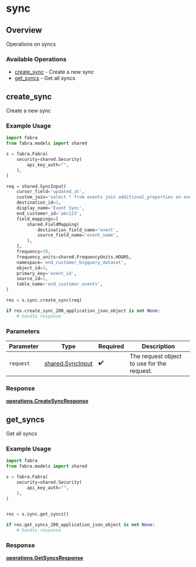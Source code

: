 # sync

## Overview

Operations on syncs

### Available Operations

* [create_sync](#create_sync) - Create a new sync
* [get_syncs](#get_syncs) - Get all syncs

## create_sync

Create a new sync

### Example Usage

```python
import fabra
from fabra.models import shared

s = fabra.Fabra(
    security=shared.Security(
        api_key_auth="",
    ),
)

req = shared.SyncInput(
    cursor_field='updated_at',
    custom_join='select * from events join additional_properties on events.id = additional_properties.event_id;',
    destination_id=2,
    display_name='Event Sync',
    end_customer_id='abc123',
    field_mappings=[
        shared.FieldMapping(
            destination_field_name='event',
            source_field_name='event_name',
        ),
    ],
    frequency=30,
    frequency_units=shared.FrequencyUnits.HOURS,
    namespace='end_customer_bigquery_dataset',
    object_id=3,
    primary_key='event_id',
    source_id=1,
    table_name='end_customer_events',
)

res = s.sync.create_sync(req)

if res.create_sync_200_application_json_object is not None:
    # handle response
```

### Parameters

| Parameter                                            | Type                                                 | Required                                             | Description                                          |
| ---------------------------------------------------- | ---------------------------------------------------- | ---------------------------------------------------- | ---------------------------------------------------- |
| `request`                                            | [shared.SyncInput](../../models/shared/syncinput.md) | :heavy_check_mark:                                   | The request object to use for the request.           |


### Response

**[operations.CreateSyncResponse](../../models/operations/createsyncresponse.md)**


## get_syncs

Get all syncs

### Example Usage

```python
import fabra
from fabra.models import shared

s = fabra.Fabra(
    security=shared.Security(
        api_key_auth="",
    ),
)


res = s.sync.get_syncs()

if res.get_syncs_200_application_json_object is not None:
    # handle response
```


### Response

**[operations.GetSyncsResponse](../../models/operations/getsyncsresponse.md)**

